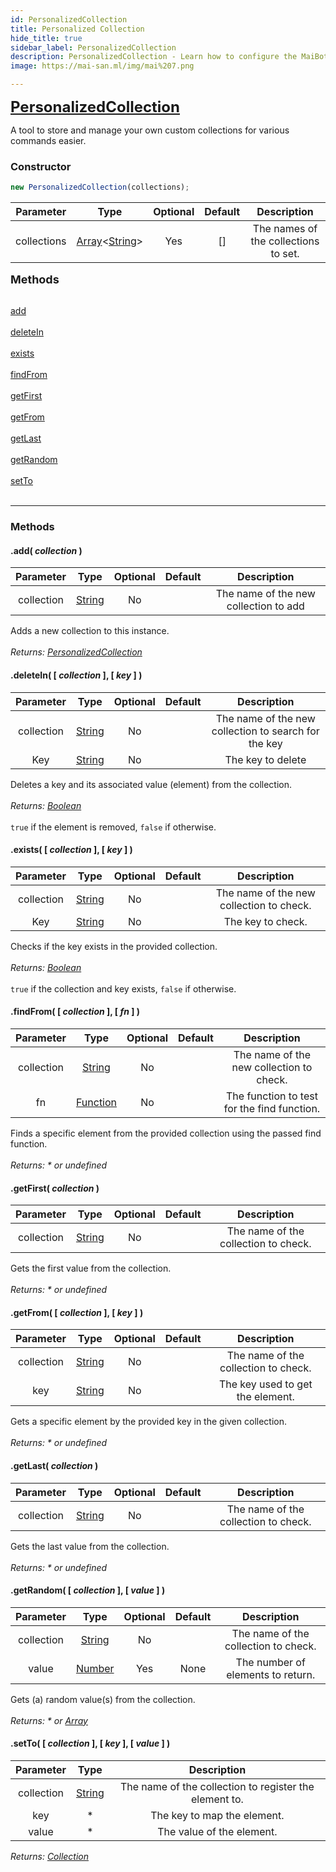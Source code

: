 ```yaml
---
id: PersonalizedCollection
title: Personalized Collection
hide_title: true
sidebar_label: PersonalizedCollection
description: PersonalizedCollection - Learn how to configure the MaiBot.
image: https://mai-san.ml/img/mai%207.png

---
```



<b> <font size='5'> <a href='https://github.com/maisans-maid/Mai/tree/master/struct/PersonalizedCollection.js'> PersonalizedCollection </a> </font> </b>

A tool to store and manage your own custom collections for various commands easier.

### Constructor

```js
new PersonalizedCollection(collections);
```
| Parameter | Type | Optional | Default | Description |
|:-:|:-:|:-:|:-:|:-:|
|collections| [Array](https://developer.mozilla.org/en-US/docs/Web/JavaScript/Reference/Global_Objects/Array)<[String](https://developer.mozilla.org/en-US/docs/Web/JavaScript/Reference/Global_Objects/String )>| Yes | [] | The names of the collections to set. |

<font size='4'><b>Methods</b></font><br></br>

[add](#.add%28%20*collection*%20%29) <br></br>
[deleteIn](#.deleteIn%28%20%5B%20*collection*%20%5D,%20%5B%20*key*%20%5D%20%29) <br></br>
[exists](#.exists%28%20%5B%20*collection*%20%5D,%20%5B%20*key*%20%5D%20%29) <br></br>
[findFrom](#.findFrom%28%20%5B%20*collection*%20%5D,%20%5B%20*fn*%20%5D%20%29) <br></br>
[getFirst](#.getFirst%28%20*collection*%20%29) <br></br>
[getFrom](#getFrom%28%20%5B%20*collection*%20%5D,%20%5B%20*key*%20%5D%20%29) <br></br>
[getLast](#getLast%28%20*collection*%20%29) <br></br>
[getRandom](#getRandom%28%20%5B%20*collection*%20%5D,%20%5B%20*value*%20%5D%20%29) <br></br>
[setTo](#.setTo%28%20%5B%20*collection*%20%5D,%20%5B%20*key*%20%5D,%20%5B%20*value*%20%5D%20%29) <br></br>
***

### Methods

#### .add( *collection* )
|Parameter|Type|Optional|Default|Description|
|:-:|:-:|:-:|:-:|:-:|
|collection| [String](https://developer.mozilla.org/en-US/docs/Web/JavaScript/Reference/Global_Objects/String) | No | | The name of the new collection to add|

Adds a new collection to this instance.<br></br>
*Returns: [PersonalizedCollection](#)*

#### .deleteIn( [ *collection* ], [ *key* ] )
|Parameter|Type|Optional|Default|Description|
|:-:|:-:|:-:|:-:|:-:|
|collection| [String](https://developer.mozilla.org/en-US/docs/Web/JavaScript/Reference/Global_Objects/String) | No | | The name of the new collection to search for the key|
|Key| [String](https://developer.mozilla.org/en-US/docs/Web/JavaScript/Reference/Global_Objects/String) | No | | The key to delete|

Deletes a key and its associated value (element) from the collection. <br></br>
*Returns: [Boolean](https://developer.mozilla.org/en-US/docs/Web/JavaScript/Reference/Global_Objects/Boolean)*<br></br>
`true` if the element is removed, `false` if otherwise.

#### .exists( [ *collection* ], [ *key* ] )
|Parameter|Type|Optional|Default|Description|
|:-:|:-:|:-:|:-:|:-:|
|collection| [String](https://developer.mozilla.org/en-US/docs/Web/JavaScript/Reference/Global_Objects/String) | No | | The name of the new collection to check.|
|Key| [String](https://developer.mozilla.org/en-US/docs/Web/JavaScript/Reference/Global_Objects/String) | No | | The key to check. |

Checks if the key exists in the provided collection.<br></br>
*Returns: [Boolean](https://developer.mozilla.org/en-US/docs/Web/JavaScript/Reference/Global_Objects/Boolean)*<br></br>
`true` if the collection and key exists, `false` if otherwise.

#### .findFrom( [ *collection* ], [ *fn* ] )
|Parameter|Type|Optional|Default|Description|
|:-:|:-:|:-:|:-:|:-:|
|collection| [String](https://developer.mozilla.org/en-US/docs/Web/JavaScript/Reference/Global_Objects/String) | No | | The name of the new collection to check.|
|fn| [Function](https://developer.mozilla.org/en-US/docs/Web/JavaScript/Reference/Global_Objects/String) | No | | The function to test for the find function. |

Finds a specific element from the provided collection using the passed find function. <br></br>
*Returns:  \* or undefined*

#### .getFirst( *collection* )
|Parameter|Type|Optional|Default|Description|
|:-:|:-:|:-:|:-:|:-:|
|collection| [String](https://developer.mozilla.org/en-US/docs/Web/JavaScript/Reference/Global_Objects/String) | No | | The name of the collection to check.|

Gets the first value from the collection.<br></br>
*Returns:  \* or undefined*

#### .getFrom( [ *collection* ], [ *key* ] )
|Parameter|Type|Optional|Default|Description|
|:-:|:-:|:-:|:-:|:-:|
|collection| [String](https://developer.mozilla.org/en-US/docs/Web/JavaScript/Reference/Global_Objects/String) | No | | The name of the collection to check.|
| key| [String](https://developer.mozilla.org/en-US/docs/Web/JavaScript/Reference/Global_Objects/String) | No | | The key used to get the element.|

Gets a specific element by the provided key in the given collection.<br></br>
*Returns:  \* or undefined*

#### .getLast( *collection* )
|Parameter|Type|Optional|Default|Description|
|:-:|:-:|:-:|:-:|:-:|
|collection| [String](https://developer.mozilla.org/en-US/docs/Web/JavaScript/Reference/Global_Objects/String) | No | | The name of the collection to check.|

Gets the last value from the collection.<br></br>
*Returns:  \* or undefined*

#### .getRandom( [ *collection* ], [ *value* ] )
|Parameter|Type|Optional|Default|Description|
|:-:|:-:|:-:|:-:|:-:|
|collection| [String](https://developer.mozilla.org/en-US/docs/Web/JavaScript/Reference/Global_Objects/String) | No | | The name of the collection to check.|
|value| [Number](https://developer.mozilla.org/en-US/docs/Web/JavaScript/Reference/Global_Objects/Number) | Yes | None | The number of elements to return.|

Gets (a) random value(s) from the collection.<br></br>
*Returns:  \* or [Array](https://developer.mozilla.org/en-US/docs/Web/JavaScript/Reference/Global_Objects/Array)*

#### .setTo( [ *collection* ], [ *key* ], [ *value* ] )
|Parameter|Type|Description|
|:-:|:-:|:-:|
|collection| [String](https://developer.mozilla.org/en-US/docs/Web/JavaScript/Reference/Global_Objects/String) | The name of the collection to register the element to.|
|key| * | The key to map the element.|
|value| * | The value of the element.|

*Returns: [Collection](https://discord.js.org/#/docs/collection/master/class/Collection)*
